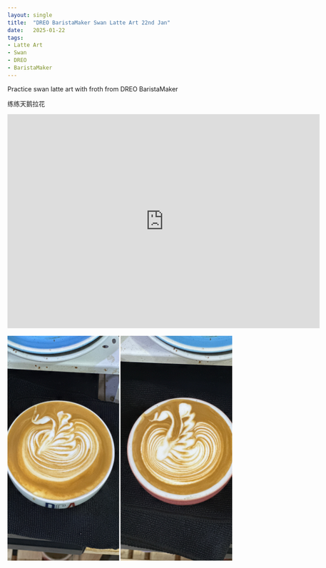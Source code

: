 ```yaml
---
layout: single
title:  "DREO BaristaMaker Swan Latte Art 22nd Jan"
date:   2025-01-22
tags:
- Latte Art
- Swan
- DREO
- BaristaMaker
---
```



Practice swan latte art with froth from DREO BaristaMaker

练练天鹅拉花



<div class="embed-container">
  <iframe
      src="https://www.youtube.com/embed/c1pqE0REoV0"
      width="700"
      height="480"
      frameborder="0"
      allowfullscreen="true">
  </iframe>
</div>


![](/assets/img/2025/01/22/7B78C20D-2E6E-4E75-91FD-EA6451B55CBB.JPG)

